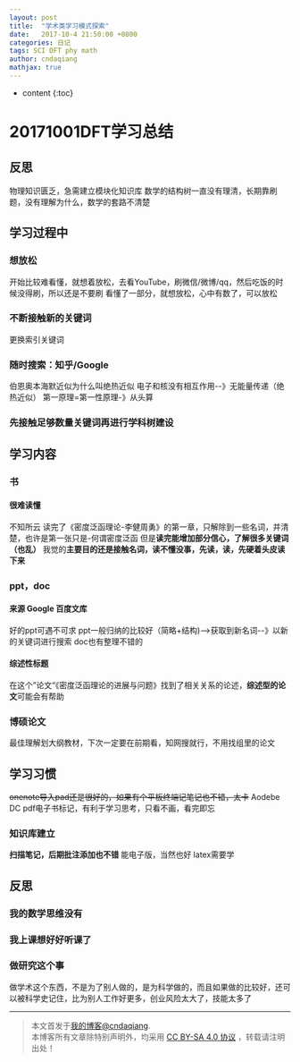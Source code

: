 ```yaml
---
layout: post
title:  "学术类学习模式探索"
date:   2017-10-4 21:50:00 +0800
categories: 日记
tags: SCI DFT phy math
author: cndaqiang
mathjax: true
---
```

* content
{:toc}

# 20171001DFT学习总结
## 反思
物理知识匮乏，急需建立模块化知识库
数学的结构树一直没有理清，长期靠刷题，没有理解为什么，数学的套路不清楚




## 学习过程中
### 想放松
开始比较难看懂，就想着放松，去看YouTube，刷微信/微博/qq，然后吃饭的时候没得刷，所以还是不要刷
看懂了一部分，就想放松，心中有数了，可以放松
### 不断接触新的关键词
更换索引关键词
### 随时搜索：知乎/Google
伯恩奥本海默近似为什么叫绝热近似
电子和核没有相互作用--》无能量传递（绝热近似）
第一原理=第一性原理-》从头算
### 先接触足够数量关键词再进行学科树建设
## 学习内容
### 书
#### 很难读懂
不知所云
读完了《密度泛函理论-李健周勇》的第一章，只解除到一些名词，并清楚，也许是第一张只是-何谓密度泛函
但是**读完能增加部分信心，了解很多关键词（也乱）**
我觉的**主要目的还是接触名词，读不懂没事，先读，读，先硬着头皮读下来**
### ppt，doc
#### 来源 Google 百度文库
好的ppt可遇不可求
ppt一般归纳的比较好（简略+结构)-->获取到新名词--》以新的关键词进行搜索
doc也有整理不错的
#### 综述性标题
在这个”论文“《密度泛函理论的进展与问题》找到了相关关系的论述，**综述型的论文**可能会有帮助
### 博硕论文
最佳理解划大纲教材，下次一定要在前期看，知网搜就行，不用找组里的论文

## 学习习惯
~~onenote导入pad还是很好的，如果有个平板终端记笔记也不错，太卡~~
Aodebe DC pdf电子书标记，有利于学习思考，只看不画，看完即忘
### 知识库建立
**扫描笔记，后期批注添加也不错**
能电子版，当然也好
latex需要学

## 反思
### 我的数学思维没有
### 我上课想好好听课了
### 做研究这个事
做学术这个东西，不是为了别人做的，是为科学做的，而且如果做的比较好，还可以被科学史记住，比为别人工作好更多，创业风险太大了，技能太多了



------
>本文首发于[我的博客@cndaqiang](https://cndaqiang.github.io/).<br>
>本博客所有文章除特别声明外，均采用 [CC BY-SA 4.0 协议](https://creativecommons.org/licenses/by-sa/4.0/deed.zh) ，转载请注明出处！
